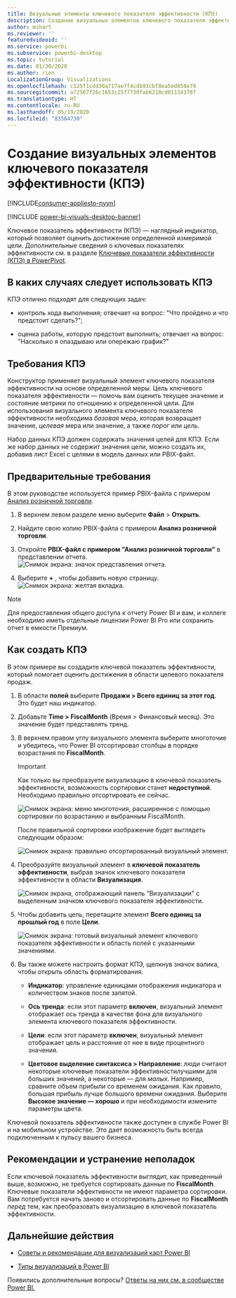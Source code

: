 ```yaml
---
title: Визуальные элементы ключевого показателя эффективности (КПЭ)
description: Создание визуальных элементов ключевого показателя эффективности (КПЭ) в Power BI
author: mihart
ms.reviewer: ''
featuredvideoid: ''
ms.service: powerbi
ms.subservice: powerbi-desktop
ms.topic: tutorial
ms.date: 01/30/2020
ms.author: rien
LocalizationGroup: Visualizations
ms.openlocfilehash: c125f1cdd30a717ae7f4cdb93cbf8ea5ed858e79
ms.sourcegitcommit: a72567f26c1653c25f7730fab6210cd011343707
ms.translationtype: HT
ms.contentlocale: ru-RU
ms.lasthandoff: 05/19/2020
ms.locfileid: "83564730"
---
```

# <a name="create-key-performance-indicator-kpi-visualizations"></a>Создание визуальных элементов ключевого показателя эффективности (КПЭ)

[!INCLUDE[consumer-appliesto-nyyn](../includes/consumer-appliesto-nyyn.md)]

[!INCLUDE [power-bi-visuals-desktop-banner](../includes/power-bi-visuals-desktop-banner.md)]

Ключевое показатель эффективности (КПЭ) — наглядный индикатор, который позволяет оценить достижение определенной измеримой цели. Дополнительные сведения о ключевых показателях эффективности см. в разделе [Ключевые показатели эффективности (КПЭ) в PowerPivot](https://support.office.com/en-us/article/Key-Performance-Indicators-KPIs-in-Power-Pivot-E653EDEF-8A21-40E4-9ECE-83A6C8C306AA).


## <a name="when-to-use-a-kpi"></a>В каких случаях следует использовать КПЭ

КПЭ отлично подходят для следующих задач:

* контроль хода выполнения; отвечает на вопрос: "Что пройдено и что предстоит сделать?";

* оценка работы, которую предстоит выполнить; отвечает на вопрос: "Насколько я опаздываю или опережаю график?"

## <a name="kpi-requirements"></a>Требования КПЭ

Конструктор применяет визуальный элемент ключевого показателя эффективности на основе определенной меры. Цель ключевого показателя эффективности — помочь вам оценить текущее значение и состояние метрики по отношению к определенной цели. Для использования визуального элемента ключевого показателя эффективности необходима *базовая* мера, которая возвращает значение, *целевая* мера или значение, а также *порог* или *цель*.

Набор данных КПЭ должен содержать значения целей для КПЭ. Если же набор данных не содержит значения цели, можно создать их, добавив лист Excel с целями в модель данных или PBIX-файл.

## <a name="prerequisites"></a>Предварительные требования

В этом руководстве используется пример PBIX-файла с примером [Анализ розничной торговли](https://download.microsoft.com/download/9/6/D/96DDC2FF-2568-491D-AAFA-AFDD6F763AE3/Retail%20Analysis%20Sample%20PBIX.pbix).

1. В верхнем левом разделе меню выберите **Файл** > **Открыть**.

1. Найдите свою копию PBIX-файла с примером **Анализ розничной торговли**.

1. Откройте **PBIX-файл с примером "Анализ розничной торговли"** в представлении отчета. ![Снимок экрана: значок представления отчета.](media/power-bi-visualization-kpi/power-bi-report-view.png)

1. Выберите **+** , чтобы добавить новую страницу. ![Снимок экрана: желтая вкладка.](media/power-bi-visualization-kpi/power-bi-yellow-tab.png)

> [!NOTE]
> Для предоставления общего доступа к отчету Power BI и вам, и коллеге необходимо иметь отдельные лицензии Power BI Pro или сохранить отчет в емкости Премиум.    

## <a name="how-to-create-a-kpi"></a>Как создать КПЭ

В этом примере вы создадите ключевой показатель эффективности, который помогает оценить достижения в области целевого показателя продаж.

1. В области **полей** выберите **Продажи > Всего единиц за этот год**.  Это будет наш индикатор.

1. Добавьте **Time > FiscalMonth**  (Время > Финансовый месяц).  Это значение будет представлять тренд.

1. В верхнем правом углу визуального элемента выберите многоточие и убедитесь, что Power BI отсортировал столбцы в порядке возрастания по **FiscalMonth**.

    > [!IMPORTANT]
    > Как только вы преобразуете визуализацию в ключевой показатель эффективности, возможность сортировки станет **недоступной**. Необходимо правильно отсортировать ее сейчас.

    ![Снимок экрана: меню многоточия, расширенное с помощью сортировки по возрастанию и выбранным FiscalMonth.](media/power-bi-visualization-kpi/power-bi-ascending-by-fiscal-month.png)

    После правильной сортировки изображение будет выглядеть следующим образом:

    ![Снимок экрана: правильно отсортированный визуальный элемент.](media/power-bi-visualization-kpi/power-bi-chart.png)

1. Преобразуйте визуальный элемент в **ключевой показатель эффективности**, выбрав значок ключевого показателя эффективности в области **Визуализация**.

    ![Снимок экрана, отображающий панель "Визуализации" с выделенным значком ключевого показателя эффективности.](media/power-bi-visualization-kpi/power-bi-kpi-template.png)

1. Чтобы добавить цель, перетащите элемент **Всего единиц за прошлый год** в поле **Цели**.

    ![Снимок экрана: готовый визуальный элемент ключевого показателя эффективности и область полей с указанными значениями.](media/power-bi-visualization-kpi/power-bi-kpi-done.png)

1. Вы также можете настроить формат КПЭ, щелкнув значок валика, чтобы открыть область форматирования.

    * **Индикатор**: управление единицами отображения индикатора и количеством знаков после запятой.

    * **Ось тренда**: если этот параметр **включен**, визуальный элемент отображает ось тренда в качестве фона для визуального элемента ключевого показателя эффективности.  

    * **Цели**: если этот параметр **включен**, визуальный элемент отображает цель и расстояние от нее в виде процентного значения.

    * **Цветовое выделение синтаксиса > Направление**: люди считают некоторые ключевые показатели эффективности*лучшими* для больших значений, а некоторые — для *малых*. Например, сравните объем прибыли со временем ожидания. Как правило, большая прибыль лучше большого времени ожидания. Выберите **Высокое значение — хорошо** и при необходимости измените параметры цвета.

Ключевой показатель эффективности также доступен в службе Power BI и на мобильном устройстве. Это дает возможность быть всегда подключенным к пульсу вашего бизнеса.

## <a name="considerations-and-troubleshooting"></a>Рекомендации и устранение неполадок

Если ключевой показатель эффективности выглядит, как приведенный выше, возможно, не требуется сортировать данные по **FiscalMonth**. Ключевые показатели эффективности не имеют параметра сортировки. Вам потребуется начать заново и отсортировать данные по **FiscalMonth** *перед* тем, как преобразовать визуализацию в ключевой показатель эффективности.

## <a name="next-steps"></a>Дальнейшие действия

* [Советы и рекомендации для визуализаций карт Power BI](power-bi-map-tips-and-tricks.md)

* [Типы визуализаций в Power BI](power-bi-visualization-types-for-reports-and-q-and-a.md)

Появились дополнительные вопросы? [Ответы на них см. в сообществе Power BI.](https://community.powerbi.com/)
